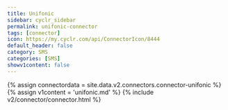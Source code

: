 ```yaml
---
title: Unifonic
sidebar: cyclr_sidebar
permalink: unifonic-connector
tags: [connector]
icon: https://my.cyclr.com/api/ConnectorIcon/8444
default_header: false
category: SMS
categories: [SMS]
showv1content: false
---
```

{% assign connectordata = site.data.v2.connectors.connector-unifonic %}
{% assign v1content = 'unifonic.md' %}
{% include v2/connector/connector.html %}	